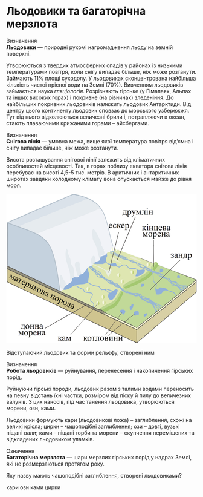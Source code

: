Льодовики та багаторічна мерзлота
=================================
<div class="eoz-wrap">
<span class="eoz">Визначення</span>
<div class="eoz-text">
<b>Льодовики</b> — природнi рухомi нагромадження льоду на земнiй поверхнi.
</div>
</div>

Утворюються з твердих атмосферних опадів у районах із низькими температурами повітря, коли снігу випадає більше, ніж може розтанути. Займають 11% площі суходолу. У льодовиках сконцентрована найбільша кількість чистої прісної води на Землі (70%). Вивченням льодовиків займається наука *гляціологія*. Розрізняють <span class="p1">гірське</span> (у Гімалаях, Альпах та інших високих горах) і <span class="p1">покривне</span> (на рівнинах) зледеніння. До найбільших покривних льодовиків належить льодовик Антарктиди. Від центру цього континенту льодовик сповзає до морського узбережжя. Тут від нього відколюються величезні брили і, потрапляючи в океан, стають плаваючими крижаними горами – <span class="p1">айсбергами</span>.

<div class="eoz-wrap">
<span class="eoz">Визначення</span>
<div class="eoz-text">
<b>Снiгова лiнiя</b> — умовна межа, вище якої температура повiтря вiд’ємна i снiгу випадає бiльше, нiж може розтанути.
</div>
</div>

Висота розташування снігової лінії залежить від кліматичних особливостей місцевості. Так, в горах поблизу екватора снігова лінія перебуває на висоті 4,5-5 тис. метрів. В арктичних і антарктичних широтах завдяки холодному клімату вона опускається майже до рівня моря.

![image](3-9.png)

Відступаючий льодовик та форми рельєфу, створені ним

<div class="eoz-wrap">
<span class="eoz">Визначення</span>
<div class="eoz-text">
<b>Робота льодовикiв</b> — руйнування, перенесення i накопичення гiрських порiд.
</div>
</div>

Руйнуючи гірські породи, льодовик разом з талими водами переносить на певну відстань їхні частки, розміром від піску й пилу до величезних валунів. З цих наносів, під час танення льодовика, утворюються морени, ози, ками.

Льодовики формують <span class="p1">кари</span> (льодовикові ложа) – заглиблення, схожі на великі крісла; <span class="p1">цирки</span> – чашоподібні заглиблення; <span class="p1">ози</span> – довгі, вузькі піщані вали; <span class="p1">ками</span> – піщані горби та <span class="p1">морени</span> – скупчення переміщених та відкладених льодовиком уламків.

<div class="eoz-wrap">
<span class="eoz">Означення</span>
<div class="eoz-text">
<b>Багаторiчна мерзлота</b> — шари мерзлих гiрських порiд у надрах Землi, якi не розмерзаються протягом року.
</div>
</div>

<quiz>
<question>
<p>Яку назву мають чашоподібні заглиблення, створені льодовиками?</p>
<answer>кари</answer> 
<answer>ози</answer> 
<answer>ками</answer>
<answer correct>цирки</answer>
</question>
</quiz>
